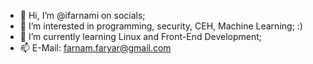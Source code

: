 - 👋 Hi, I’m @ifarnami on socials;
- 👀 I’m interested in programming, security, CEH, Machine Learning; :)
- 🌱 I’m currently learning Linux and Front-End Development;
- 📫 E-Mail: farnam.faryar@gmail.com

<!---
ifarnami/ifarnami is a ✨ special ✨ repository because its `README.md` (this file) appears on your GitHub profile.
You can click the Preview link to take a look at your changes.
--->
